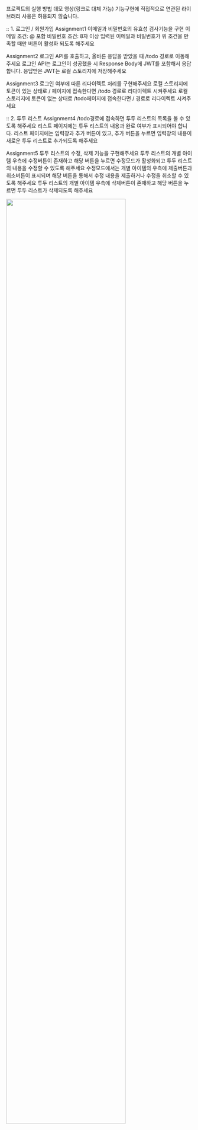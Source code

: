 프로젝트의 실행 방법
데모 영상(링크로 대체 가능)
기능구현에 직접적으로 연관된 라이브러리 사용은 허용되지 않습니다.

:: 1. 로그인 / 회원가입
Assignment1
이메일과 비밀번호의 유효성 검사기능을 구현
이메일 조건: @ 포함
비밀번호 조건: 8자 이상
입력된 이메일과 비밀번호가 위 조건을 만족할 때만 버튼이 활성화 되도록 해주세요

Assignment2
로그인 API를 호출하고, 올바른 응답을 받았을 때 /todo 경로로 이동해주세요
로그인 API는 로그인이 성공했을 시 Response Body에 JWT를 포함해서 응답합니다.
응답받은 JWT는 로컬 스토리지에 저장해주세요

Assignment3
로그인 여부에 따른 리다이렉트 처리를 구현해주세요
로컬 스토리지에 토큰이 있는 상태로 / 페이지에 접속한다면 /todo 경로로 리다이렉트 시켜주세요
로컬 스토리지에 토큰이 없는 상태로 /todo페이지에 접속한다면 / 경로로 리다이렉트 시켜주세요

:: 2. 투두 리스트
Assignment4
/todo경로에 접속하면 투두 리스트의 목록을 볼 수 있도록 해주세요
리스트 페이지에는 투두 리스트의 내용과 완료 여부가 표시되어야 합니다.
리스트 페이지에는 입력창과 추가 버튼이 있고, 추가 버튼을 누르면 입력창의 내용이 새로운 투두 리스트로 추가되도록 해주세요

Assignment5
투두 리스트의 수정, 삭제 기능을 구현해주세요
투두 리스트의 개별 아이템 우측에 수정버튼이 존재하고 해당 버튼을 누르면 수정모드가 활성화되고 투두 리스트의 내용을 수정할 수 있도록 해주세요
수정모드에서는 개별 아이템의 우측에 제출버튼과 취소버튼이 표시되며 해당 버튼을 통해서 수정 내용을 제출하거나 수정을 취소할 수 있도록 해주세요
투두 리스트의 개별 아이템 우측에 삭제버튼이 존재하고 해당 버튼을 누르면 투두 리스트가 삭제되도록 해주세요

<img width="80%" src="https://user-images.githubusercontent.com/100064790/185833285-c3371bea-b120-41e0-9d29-2f94d8e833f3.gif"/>
